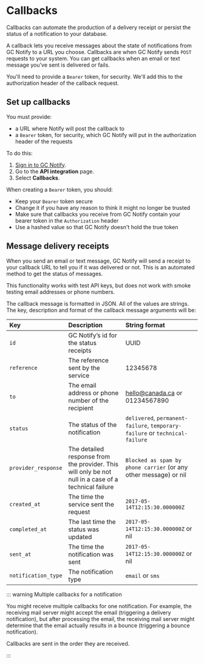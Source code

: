 # Callbacks

Callbacks can automate the production of a delivery receipt or persist the status of a notification to your database.

A callback lets you receive messages about the state of notifications from GC Notify to a URL you choose. Callbacks are when GC Notify sends `POST` requests to your system. You can get callbacks when an email or text message you’ve sent is delivered or fails.

You'll need to provide a `Bearer` token, for security. We'll add this to the authorization header of the callback request.

## Set up callbacks

You must provide:

- a URL where Notify will post the callback to
- a `Bearer` token, for security, which GC Notify will put in the authorization header of the requests

To do this:

1. [Sign in to GC Notify](https://notification.canada.ca/sign-in).
1. Go to the __API integration__ page.
1. Select __Callbacks__.

When creating a `Bearer` token, you should:

- Keep your `Bearer` token secure
- Change it if you have any reason to think it might no longer be trusted
- Make sure that callbacks you receive from GC Notify contain your bearer token in the `Authorization` header
- Use a hashed value so that GC Notify doesn't hold the true token

## Message delivery receipts

When you send an email or text message, GC Notify will send a receipt to your callback URL to tell you if it was delivered or not. This is an automated method to get the status of messages.

This functionality works with test API keys, but does not work with smoke testing email addresses or phone numbers.

The callback message is formatted in JSON. All of the values are strings. The key, description and format of the callback message arguments will be:

|Key | Description | String format|
|:---|:---|:---|
|`id` | GC Notify’s id for the status receipts | UUID|
|`reference` | The reference sent by the service | 12345678|
|`to` | The email address or phone number of the recipient | hello@canada.ca or 01234567890|
|`status` | The status of the notification | `delivered`, `permanent-failure`, `temporary-failure` or `technical-failure`|
|`provider_response` | The detailed response from the provider. This will only be not null in a case of a technical failure | `Blocked as spam by phone carrier` (or any other message) or nil|
|`created_at` | The time the service sent the request | `2017-05-14T12:15:30.000000Z`|
|`completed_at` | The last time the status was updated | `2017-05-14T12:15:30.000000Z` or nil|
|`sent_at` | The time the notification was sent | `2017-05-14T12:15:30.000000Z` or nil|
|`notification_type` | The notification type | `email` or `sms`|


::: warning Multiple callbacks for a notification

You might receive multiple callbacks for one notification. For example, the receiving mail server might accept the email (triggering a delivery notification), but after processing the email, the receiving mail server might determine that the email actually results in a bounce (triggering a bounce notification).

Callbacks are sent in the order they are received.

:::

